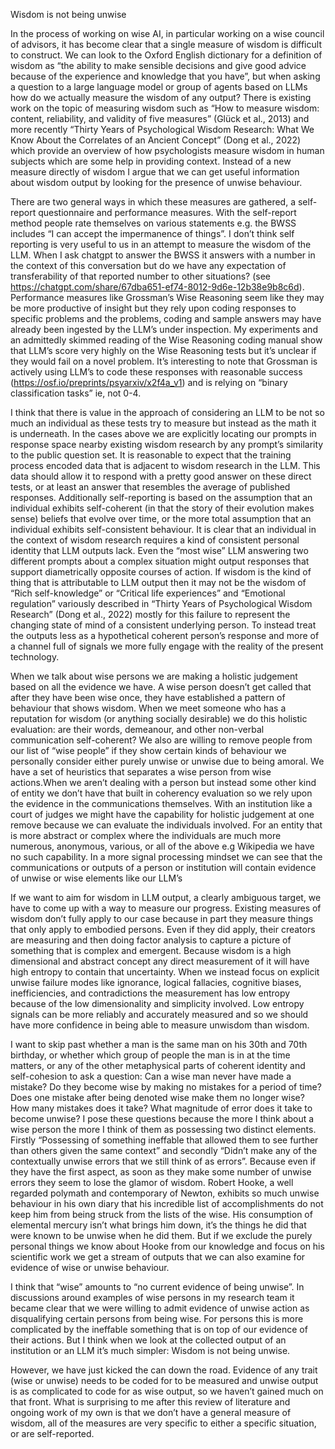Wisdom is not being unwise

In the process of working on wise AI, in particular working on a wise council of advisors, it has become clear that a single measure of wisdom is difficult to construct. We can look to the Oxford English dictionary for a definition of wisdom as “the ability to make sensible decisions and give good advice because of the experience and knowledge that you have”, but when asking a question to a large language model or group of agents based on LLMs how do we actually measure the wisdom of any output? There is existing work on the topic of measuring wisdom such as “How to measure wisdom: content, reliability, and validity of five measures” (Glück et al., 2013) and more recently “Thirty Years of Psychological Wisdom Research: What We Know About the Correlates of an Ancient Concept” (Dong et al., 2022) which provide an overview of how psychologists measure wisdom in human subjects which are some help in providing context. Instead of a new measure directly of wisdom I argue that we can get useful information about wisdom output by looking for the presence of unwise behaviour.

There are two general ways in which these measures are gathered, a self-report questionnaire and performance measures. With the self-report method people rate themselves on various statements e.g. the BWSS includes “I can accept the impermanence of things”. I don’t think self reporting is very useful to us in an attempt to measure the wisdom of the LLM. When I ask chatgpt to answer the BWSS it answers with a number in the context of this conversation but do we have any expectation of transferability of that reported number to other situations? (see https://chatgpt.com/share/67dba651-ef74-8012-9d6e-12b38e9b8c6d). Performance measures like Grossman’s Wise Reasoning seem like they may be more productive of insight but they rely upon coding responses to specific problems and the problems, coding and sample answers may have already been ingested by the LLM’s under inspection. My experiments and an admittedly skimmed reading of the Wise Reasoning coding manual show that LLM’s score very highly on the Wise Reasoning tests but it’s unclear if they would fail on a novel problem. It’s interesting to note that Grossman is actively using LLM’s to code these responses with reasonable success (https://osf.io/preprints/psyarxiv/x2f4a_v1) and is relying on “binary classification tasks” ie, not 0-4.

I think that there is value in the approach of considering an LLM to be not so much an individual as these tests try to measure but instead as the math it is underneath. In the cases above we are explicitly locating our prompts in response space nearby existing wisdom research by any prompt’s similarity to the public question set. It is reasonable to expect that the training process encoded data that is adjacent to wisdom research in the LLM. This data should allow it to respond with a pretty good answer on these direct tests, or at least an answer that resembles the average of published responses. Additionally self-reporting is based on the assumption that an individual exhibits self-coherent (in that the story of their evolution makes sense) beliefs that evolve over time, or the more total assumption that an individual exhibits self-consistent behaviour. It is clear that an individual in the context of wisdom research requires a kind of consistent personal identity that LLM outputs lack. Even the “most wise” LLM answering two different prompts about a complex situation might output responses that support diametrically opposite courses of action. If wisdom is the kind of thing that is attributable to LLM output then it may not be the wisdom of “Rich self-knowledge” or “Critical life experiences” and “Emotional regulation” variously described in “Thirty Years of Psychological Wisdom Research” (Dong et al., 2022) mostly for this failure to represent the changing state of mind of a consistent underlying person. To instead treat the outputs less as a hypothetical coherent person’s response and more of a channel full of signals we more fully engage with the reality of the present technology. 

When we talk about wise persons we are making a holistic judgement based on all the evidence we have. A wise person doesn’t get called that after they have been wise once, they have established a pattern of behaviour that shows wisdom. When we meet someone who has a reputation for wisdom (or anything socially desirable) we do this holistic evaluation: are their words, demeanour, and other non-verbal communication self-coherent? We also are willing to remove people from our list of “wise people” if they show certain kinds of behaviour we personally consider either purely unwise or unwise due to being amoral. We have a set of heuristics that separates a wise person from wise actions.When we aren’t dealing with a person but instead some other kind of entity we don’t have that built in coherency evaluation so we rely upon the evidence in the communications themselves. With an institution like a court of judges we might have the capability for holistic judgement at one remove because we can evaluate the individuals involved. For an entity that is more abstract or complex where the individuals are much more numerous, anonymous, various, or all of the above e.g Wikipedia we have no such capability. In a more signal processing mindset we can see that the communications or outputs of a person or institution will contain evidence of unwise or wise elements like our LLM’s

If we want to aim for wisdom in LLM output, a clearly ambiguous target, we have to come up with a way to measure our progress. Existing measures of wisdom don’t fully apply to our case because in part they measure things that only apply to embodied persons. Even if they did apply, their creators are measuring and then doing factor analysis to capture a picture of something that is complex and emergent. Because wisdom is a high dimensional and abstract concept any direct measurement of it will have high entropy to contain that uncertainty. When we instead focus on explicit unwise failure modes like ignorance, logical fallacies, cognitive biases, inefficiencies, and contradictions the measurement has low entropy because of the low dimensionality and simplicity involved. Low entropy signals can be more reliably and accurately measured and so we should have more confidence in being able to measure unwisdom than wisdom. 

I want to skip past whether a man is the same man on his 30th and 70th birthday, or whether which group of people the man is in at the time matters, or any of the other metaphysical parts of coherent identity and self-cohesion to ask a question: Can a wise man never have made a mistake? Do they become wise by making no mistakes for a period of time? Does one mistake after being denoted wise make them no longer wise? How many mistakes does it take? What magnitude of error does it take to become unwise?
I pose these questions because the more I think about a wise person the more I think of them as possessing two distinct elements. Firstly “Possessing of something ineffable that allowed them to see further than others given the same context” and secondly “Didn’t make any of the contextually unwise errors that we still think of as errors”. Because even if they have the first aspect, as soon as they make some number of unwise errors they seem to lose the glamor of wisdom. Robert Hooke, a well regarded polymath and contemporary of Newton, exhibits so much unwise behaviour in his own diary that his incredible list of accomplishments do not keep him from being struck from the lists of the wise. His consumption of elemental mercury isn’t what brings him down, it’s the things he did that were known to be unwise when he did them.  But if we exclude the purely personal things we know about Hooke from our knowledge and focus on his scientific work we get a stream of outputs that we can also examine for evidence of wise or unwise behaviour. 

I think that “wise” amounts to “no current evidence of being unwise”. In discussions around examples of wise persons in my research team it became clear that we were willing to admit evidence of unwise action as disqualifying certain persons from being wise. For persons this is more complicated by the ineffable something that is on top of our evidence of their actions. But I think when we look at the collected output of an institution or an LLM it’s much simpler: Wisdom is not being unwise.

However, we have just kicked the can down the road. Evidence of any trait (wise or unwise) needs to be coded for to be measured and unwise output is as complicated to code for as wise output, so we haven’t gained much on that front. What is surprising to me after this review of literature and ongoing work of my own is that we don’t have a general measure of wisdom, all of the measures are very specific to either a specific situation, or are self-reported.

